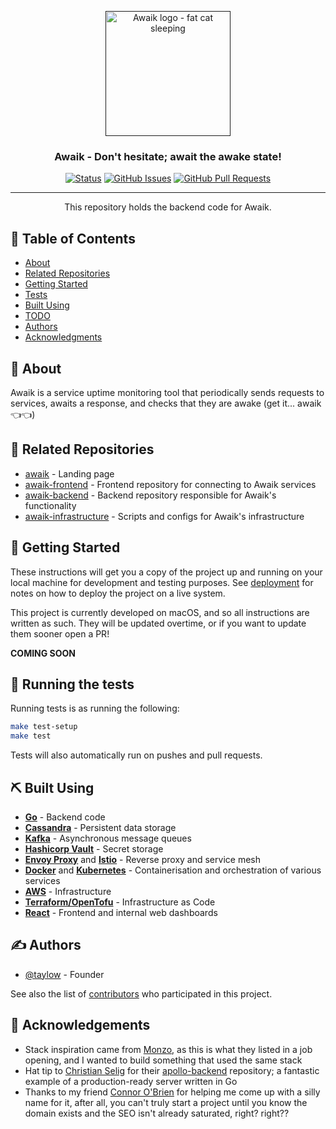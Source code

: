 <p align="center">
  <a href="" rel="noopener">
 <img width=200px height=200px src="../docs/img/awaikcat.png" alt="Awaik logo - fat cat sleeping"></a>
</p>

<h3 align="center">Awaik - Don't hesitate; await the awake state!</h3>

<div align="center">

[![Status](https://img.shields.io/badge/status-active-success.svg)]()
[![GitHub Issues](https://img.shields.io/github/issues/taylow/awaik-backend.svg)](https://github.com/taylow/awaik-backend/issues)
[![GitHub Pull Requests](https://img.shields.io/github/issues-pr/taylow/awaik-backend.svg)](https://github.com/taylow/awaik-backend/pulls)
<!-- [![License](https://img.shields.io/badge/license-CC--BY--NC--SA--4.0-blue)](/LICENSE) -->

</div>

---

<p align="center"> This repository holds the backend code for Awaik.
    <br> 
</p>

## 📝 Table of Contents

- [About](#about)
- [Related Repositories](#related_repositories)
- [Getting Started](#getting_started)
- [Tests](#tests)
- [Built Using](#built_using)
- [TODO](../TODO.md)
- [Authors](#authors)
- [Acknowledgments](#acknowledgement)
<!-- - [Contributing](../CONTRIBUTING.md) -->
<!-- - [Deployment](#deployment) -->
<!-- - [Usage](#usage) -->

## 🧐 About <a name = "about"></a>

Awaik is a service uptime monitoring tool that periodically sends requests to services, awaits a response, and checks that they are awake (get it... awaik 👈👈)

## 💾 Related Repositories <a name = "related_repositories"></a>

- [awaik](https://github.com/taylow/awaik) - Landing page
- [awaik-frontend](https://github.com/taylow/awaik-frontend) - Frontend repository for connecting to Awaik services
- [awaik-backend](https://github.com/taylow/awaik-backend) - Backend repository responsible for Awaik's functionality
- [awaik-infrastructure](https://github.com/taylow/awaik-infrastructure) - Scripts and configs for Awaik's infrastructure

## 🏁 Getting Started <a name = "getting_started"></a>

These instructions will get you a copy of the project up and running on your local machine for development and testing purposes. See [deployment](#deployment) for notes on how to deploy the project on a live system.

This project is currently developed on macOS, and so all instructions are written as such. They will be updated overtime, or if you want to update them sooner open a PR!

**COMING SOON**

## 🔧 Running the tests <a name = "tests"></a>

Running tests is as running the following:

```sh
make test-setup
make test
```

Tests will also automatically run on pushes and pull requests.

<!-- ## 🎈 Usage <a name="usage"></a> -->

<!-- ## 🚀 Deployment <a name = "deployment"></a> -->

## ⛏️ Built Using <a name = "built_using"></a>

- [**Go**](http://golang.org/) - Backend code
- [**Cassandra**](http://cassandra.apache.org/) - Persistent data storage
- [**Kafka**](http://kafka.apache.org/) - Asynchronous message queues
- [**Hashicorp Vault**](https://www.vaultproject.io/) - Secret storage
- [**Envoy Proxy**](https://envoyproxy.io/) and [**Istio**](https://istio.io/) - Reverse proxy and service mesh
- [**Docker**](https://docker.com/) and [**Kubernetes**](http://kubernetes.io/) - Containerisation and orchestration of various services
- [**AWS**](http://aws.amazon.com/) - Infrastructure
- [**Terraform/OpenTofu**](https://opentofu.org/) - Infrastructure as Code
- [**React**](https://facebook.github.io/react/) - Frontend and internal web dashboards

## ✍️ Authors <a name = "authors"></a>

- [@taylow](https://github.com/taylow) - Founder

See also the list of [contributors](https://github.com/taylow/awaik-backend/contributors) who participated in this project.

## 🎉 Acknowledgements <a name = "acknowledgement"></a>

- Stack inspiration came from [Monzo](https://monzo.com/), as this is what they listed in a job opening, and I wanted to build something that used the same stack
- Hat tip to [Christian Selig](https://github.com/christianselig) for their [apollo-backend](https://github.com/christianselig/apollo-backend) repository; a fantastic example of a production-ready server written in Go
- Thanks to my friend [Connor O'Brien](https://connorobrienbusibddf.myportfolio.com/) for helping me come up with a silly name for it, after all, you can't truly start a project until you know the domain exists and the SEO isn't already saturated, right? right??

